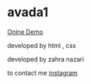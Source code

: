 # avada1

<a href="https://zahranazaridev.github.io/Avada1/">Onine Demo</a>


developed by html , css


developed by zahra nazari


to contact me <a href="https://www.instagram.com/iimszarii?igsh=MWp2c210NWVnNDd6OA==">instagram</a>
